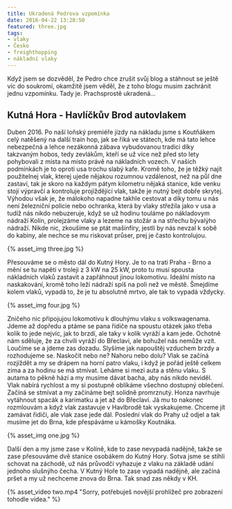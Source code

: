 ```yaml
---
title: Ukradená Pedrova vzpomínka
date: 2016-04-22 13:28:50
featured: three.jpg
tags:
- vlaky
- Česko
- freighthopping
- nákladní vlaky
---
```

Když jsem se dozvěděl, že Pedro chce zrušit svůj blog a stáhnout se ještě víc do soukromí, okamžitě jsem věděl, že z toho blogu musim zachránit jednu vzpomínku. Tady je. Prachsprostě ukradená...
<!-- more -->

## Kutná Hora - Havlíčkův Brod autovlakem

Duben 2016. Po naší loňský premiéře jízdy na nákladu jsme s Koutňákem celý natěšený na další train hop, jak se řiká ve státech, kde má tato lehce nebezpečná a lehce nezákonná zábava vybudovanou tradici díky takzvaným hobos, tedy zevlákům, kteří se už více než před sto lety pohybovali z místa na místo právě na nákladních vozech. V našich podmínkách je to oproti usa trochu slabý kafe. Kromě toho, že je těžký najít použitelnej vlak, kterej ujede nějakou rozumnou vzdálenost, než na půl dne zastaví, tak je skoro na každym pátym kilometru nějaká stanice, kde venku stojí výpravčí a kontroluje projíždějící vlak, takže je nutný bejt dobře skrytej. Výhodou však je, že málokoho napadne takhle cestovat a díky tomu u nás není železniční policie nebo ochranka, která by vlaky střežila jako v usa a tudíž nás nikdo nebuzeruje, když se už hodinu touláme po nákladovym nádraží Kolín, prolejzáme vlaky a lezeme na stožár a na střechu bývalýho nádraží. Nikde nic, zkoušíme se ptát mašinfíry, jestli by nás nevzal k sobě do kabiny, ale nechce se mu 
riskovat průser, prej je často kontrolujou.

{% asset_img three.jpg %}

Přesouváme se o město dál do Kutný Hory. Je to na trati Praha - Brno a mění se tu napětí v troleji z 3 kW na 25 kW, proto tu musí spousta nákladních vlaků zastavit a zapřáhnout jinou lokomotivu. Ideální místo na naskakování, kromě toho leží nádraží spíš na poli než ve městě. Šmejdíme kolem vlaků, vypadá to, že je tu absolutně mrtvo, ale tak to vypadá vždycky. 

{% asset_img four.jpg %}

Zničeho nic připojujou lokomotivu k dlouhýmu vlaku s volkswagenama. Jdeme až dopředu a ptáme se pana řidiče na spoustu otázek jako třeba kolik to jede nejvíc, jak to brzdí, ale taky v kolik vyráží a kam jede. Ochotně nám sděluje, že za chvíli vyráží do Břeclavi, ale bohužel nás nemůže vzít. Loučíme se a jdeme zas dozadu. Slyšíme jak napouštěj vzduchem brzdy a rozhodujeme se. Naskočit nebo ne? Nahoru nebo dolu? Vlak se začíná rozjíždět a my se drápem na horní patro vlaku, i když je pořád ještě celkem zima a za hodinu se má stmívat. Leháme si mezi auta a stěnu vlaku. S autama to pěkně hází a my musíme dávat bacha, aby nás nikdo neviděl. Vlak nabírá rychlost a my si postupně oblíkáme všechno dostupný oblečení. Začíná se stmívat a my začínáme bejt solidně promrznutý. Honza navrhuje vytáhnout spacák a karimatku a jet až do Břeclavi. Já mu to nakonec rozmlouvám a když vlak zastavuje v Havlbrodě tak vyskakujeme. Chceme jít zamávat řidiči, ale vlak zase jede dál. Poslední vlak do Prahy už odjel a tak musíme jet do Brna, kde přespáváme u kámošky Koutnáka.

{% asset_img one.jpg %}

Další den a my jsme zase v Kolíně, kde to zase nevypadá nadějně, takže se zase přesouváme dvě stanice osobákem do Kutný Hory. Sotva jsme se stihli schovat na záchodě, už nás průvodčí vyhazuje z vlaku na základě udání jednoho slušnýho čecha. V Kutný Hoře to zase vypadá nadějně, ale začíná pršet a my už nechceme znova do Brna. Tak snad zas někdy v KH. 

{% asset_video two.mp4 "Sorry, potřebuješ novější prohlížeč pro zobrazení tohodle videa." %}
